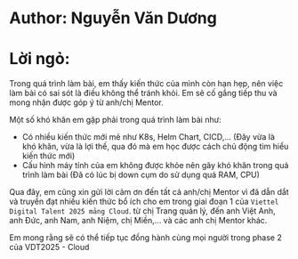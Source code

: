 # Author: Nguyễn Văn Dương

# Lời ngỏ:

Trong quá trình làm bài, em thấy kiến thức của mình còn hạn hẹp, nên việc làm bài có sai sót là điều không thể tránh khỏi. Em sẽ cố gắng tiếp thu và mong nhận được góp ý từ anh/chị Mentor.

Một số khó khăn em gặp phải trong quá trình làm bài như:

- Có nhiều kiến thức mới mẻ như K8s, Helm Chart, CICD,... (Đây vừa là khó khăn, vừa là lợi thế, qua đó mà em học được cách chủ động tìm hiểu kiến thức mới)
- Cấu hình máy tính của em không được khỏe nên gây khó khăn trong quá trình làm bài (Đã có lúc bị down cụm do sử dụng quá RAM, CPU)

Qua đây, em cũng xin gửi lời cảm ơn đến tất cả anh/chị Mentor vì đã dẫn dắt và truyền đạt nhiều kiến thức bổ ích cho em trong giai đoạn 1 của `Viettel Digital Talent 2025 mảng Cloud`. từ chị Trang quản lý, đến anh Việt Anh, anh Đức, anh Nam, anh Niệm, chị Miền,... và các anh chị Mentor khác.

Em mong rằng sẽ có thể tiếp tục đồng hành cùng mọi người trong phase 2 của VDT2025 - Cloud
